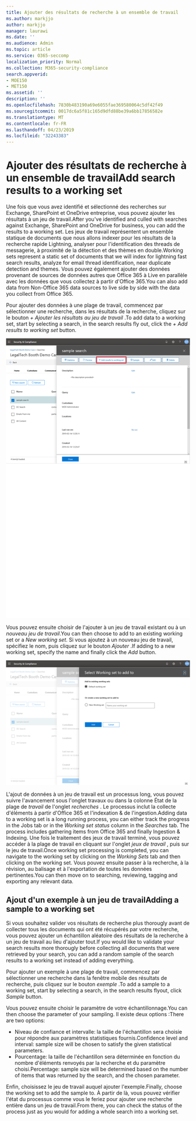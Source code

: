 ```yaml
---
title: Ajouter des résultats de recherche à un ensemble de travail
ms.author: markjjo
author: markjjo
manager: laurawi
ms.date: ''
ms.audience: Admin
ms.topic: article
ms.service: O365-seccomp
localization_priority: Normal
ms.collection: M365-security-compliance
search.appverid:
- MOE150
- MET150
ms.assetid: ''
description: ''
ms.openlocfilehash: 7830b483190a69e6055fae369580064c5df42f49
ms.sourcegitcommit: 0017dc6a5f81c165d9dfd88be39a6bb17856582e
ms.translationtype: MT
ms.contentlocale: fr-FR
ms.lasthandoff: 04/23/2019
ms.locfileid: "32243383"
---
```

# <a name="add-search-results-to-a-working-set"></a><span data-ttu-id="299be-102">Ajouter des résultats de recherche à un ensemble de travail</span><span class="sxs-lookup"><span data-stu-id="299be-102">Add search results to a working set</span></span>

<span data-ttu-id="299be-103">Une fois que vous avez identifié et sélectionné des recherches sur Exchange, SharePoint et OneDrive entreprise, vous pouvez ajouter les résultats à un jeu de travail.</span><span class="sxs-lookup"><span data-stu-id="299be-103">After you've identified and culled with searches against Exchange, SharePoint and OneDrive for business, you can add the results to a working set.</span></span> <span data-ttu-id="299be-104">Les jeux de travail représentent un ensemble statique de documents que nous allons indexer pour les résultats de la recherche rapide Lightning, analyser pour l'identification des threads de messagerie, à proximité de la détection et des thèmes en double.</span><span class="sxs-lookup"><span data-stu-id="299be-104">Working sets represent a static set of documents that we will index for lightning fast search results, analyze for email thread identification, near duplicate detection and themes.</span></span>  <span data-ttu-id="299be-105">Vous pouvez également ajouter des données provenant de sources de données autres que Office 365 à Live en parallèle avec les données que vous collectez à partir d'Office 365.</span><span class="sxs-lookup"><span data-stu-id="299be-105">You can also add data from Non-Office 365 data sources to live side by side with the data you collect from Office 365.</span></span>

<span data-ttu-id="299be-106">Pour ajouter des données à une plage de travail, commencez par sélectionner une recherche, dans les résultats de la recherche, cliquez sur le bouton *+ Ajouter les résultats au jeu de travail* .</span><span class="sxs-lookup"><span data-stu-id="299be-106">To add data to a working set, start by selecting a search, in the search results fly out, click the *+ Add results to working set* button.</span></span>

![Ajout de données à une plage de travail](../media/c1b4fc00-7a15-4587-b9b0-ce594bb02e4d.png)

<span data-ttu-id="299be-108">Vous pouvez ensuite choisir de l'ajouter à un jeu de travail existant ou à un *nouveau jeu de travail*.</span><span class="sxs-lookup"><span data-stu-id="299be-108">You can then choose to add to an existing working set or a *New working set*.</span></span>  <span data-ttu-id="299be-109">Si vous ajoutez à un nouveau jeu de travail, spécifiez le nom, puis cliquez sur le bouton *Ajouter* .</span><span class="sxs-lookup"><span data-stu-id="299be-109">If adding to a new working set, specify the name and finally click the *Add* button.</span></span>

![Sélectionner une plage de travail](../media/e8c6ab51-da8d-4c39-9b21-26bfdf453fb9.png)

<span data-ttu-id="299be-111">L'ajout de données à un jeu de travail est un processus long, vous pouvez suivre l'avancement sous l'onglet travaux ou dans la colonne État de la plage de *travail* de l'onglet *recherches* .  Le processus inclut la collecte d'éléments à partir d'Office 365 et l'indexation & de l'ingestion.</span><span class="sxs-lookup"><span data-stu-id="299be-111">Adding data to a working set is a long running process, you can either track the progress in the Jobs tab or in the *Working set status* column in the *Searches* tab.  The process includes gathering items from Office 365 and finally Ingestion & Indexing.</span></span>  <span data-ttu-id="299be-112">Une fois le traitement des jeux de travail terminé, vous pouvez accéder à la plage de travail en cliquant sur l'onglet *jeux de travail* , puis sur le jeu de travail.</span><span class="sxs-lookup"><span data-stu-id="299be-112">Once working set processing is completed, you can navigate to the working set by clicking on the *Working Sets* tab and then clicking on the working set.</span></span>  <span data-ttu-id="299be-113">Vous pouvez ensuite passer à la recherche, à la révision, au balisage et à l'exportation de toutes les données pertinentes.</span><span class="sxs-lookup"><span data-stu-id="299be-113">You can then move on to searching, reviewing, tagging and exporting any relevant data.</span></span>

## <a name="adding-a-sample-to-a-working-set"></a><span data-ttu-id="299be-114">Ajout d'un exemple à un jeu de travail</span><span class="sxs-lookup"><span data-stu-id="299be-114">Adding a sample to a working set</span></span>

<span data-ttu-id="299be-115">Si vous souhaitez valider vos résultats de recherche plus thorougly avant de collecter tous les documents qui ont été récupérés par votre recherche, vous pouvez ajouter un échantillon aléatoire des résultats de la recherche à un jeu de travail au lieu d'ajouter tout.</span><span class="sxs-lookup"><span data-stu-id="299be-115">If you would like to validate your search results more thorougly before collecting all documents that were retrieved by your search, you can add a random sample of the search results to a working set instead of adding everything.</span></span>

<span data-ttu-id="299be-116">Pour ajouter un exemple à une plage de travail, commencez par sélectionner une recherche dans la fenêtre mobile des résultats de recherche, puis cliquez sur le bouton *exemple* .</span><span class="sxs-lookup"><span data-stu-id="299be-116">To add a sample to a working set, start by selecting a search, in the search results flyout, click *Sample* button.</span></span>

<span data-ttu-id="299be-117">Vous pouvez ensuite choisir le paramètre de votre échantillonnage.</span><span class="sxs-lookup"><span data-stu-id="299be-117">You can then choose the parameter of your sampling.</span></span> <span data-ttu-id="299be-118">Il existe deux options :</span><span class="sxs-lookup"><span data-stu-id="299be-118">There are two options:</span></span>
- <span data-ttu-id="299be-119">Niveau de confiance et intervalle: la taille de l'échantillon sera choisie pour répondre aux paramètres statistiques fournis.</span><span class="sxs-lookup"><span data-stu-id="299be-119">Confidence level and interval: sample size will be chosen to satisfy the given statistical parameters.</span></span>
- <span data-ttu-id="299be-120">Pourcentage: la taille de l'échantillon sera déterminée en fonction du nombre d'éléments renvoyés par la recherche et du paramètre choisi.</span><span class="sxs-lookup"><span data-stu-id="299be-120">Percentage: sample size will be determined based on the number of items that was returned by the search, and the chosen parameter.</span></span>

<span data-ttu-id="299be-121">Enfin, choisissez le jeu de travail auquel ajouter l'exemple.</span><span class="sxs-lookup"><span data-stu-id="299be-121">Finally, choose the working set to add the sample to.</span></span> <span data-ttu-id="299be-122">À partir de là, vous pouvez vérifier l'état du processus comme vous le feriez pour ajouter une recherche entière dans un jeu de travail.</span><span class="sxs-lookup"><span data-stu-id="299be-122">From there, you can check the status of the process just as you would for adding a whole search into a working set.</span></span> 
